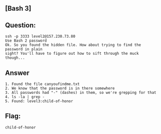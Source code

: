 [Bash 3]
---
Question:
---
	ssh -p 3333 level2@157.230.73.80
	Use Bash 2 password
	Ok. So you found the hidden file. How about trying to find the password in plain
	sight? You'll have to figure out how to sift through the muck though...

Answer
---
	1. Found the file canyoufindme.txt
	2. We know that the password is in there somewhere
	3. All passwords had "-" (dashes) in them, so we're grepping for that
	4. ls -la | grep -
	5. Found: level3:child-of-honor

Flag:
---
	child-of-honor